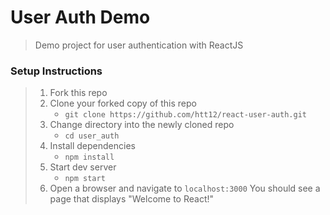 # User Auth Demo

> Demo project for user authentication with ReactJS

### Setup Instructions

> 1. Fork this repo
> 1. Clone your forked copy of this repo
>    - `git clone https://github.com/htt12/react-user-auth.git`
> 1. Change directory into the newly cloned repo
>    - `cd user_auth`
> 1. Install dependencies 
>    - `npm install`
> 1. Start dev server
>    - `npm start`
> 1. Open a browser and navigate to `localhost:3000` You should see a page that displays "Welcome to React!"